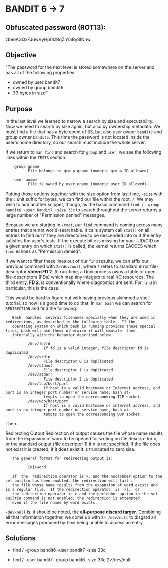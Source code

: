 # BANDIT 6 -> 7

## Obfuscated password (ROT13): 

zbeoAGQxFJ6wVyHp0lzBqZnYaBySINnw

## Objective

"The password for the next level is stored somewhere on the server and has all of the following properties:
- owned by user bandit7
- owned by group bandit6
- 33 bytes in size"

## Purpose

In the last level we learned to narrow a search by size and executability. Now we need to search by size again, but also by ownership metadata. We must find a file that has a byte count of 33, but also user owner `bandit7` and group owner `bandit6`. This time the password is not located inside the user's home directory, so our search must include the whole server.

If we return to `man find` and search for `group` and `user`, we see the following lines within the `TESTS` section:
	
<premarkdown>

       -group gname
              File belongs to group gname (numeric group ID allowed).

</pre>
<premarkdown>

       -user uname
              File is owned by user uname (numeric user ID allowed).

</pre>

Putting those options together with the size option from last time, `-size` with the `c` unit suffix for bytes, we can find our file within the root, `/`. We may wish to add another snippet, though, as the basic command `find / -group bandit6 -user bandit7 -size 33c` to search throughout the server returns a large number of "Permission denied" messages.

Because we are starting in `/root`, our `find` command is coming across many entries that are not world-searchable. It calls system call `stat()` on all entries to find out if they are directories to be descended into or if the entry satisfies the user's tests. If the execute bit `x` is missing for your UID/GID on a given entry on which `stat()` is called, the kernel returns EACCES which `find` echoes as "Permission denied".

If we want to filter these lines out of our `find` results, we can affix our previous command with `2>/dev/null`, where `2` refers to standard error file-descriptor **stderr**/**FD 2**. At run-time, a Unix process owns a table of open file-descriptors (FDs) which map tiny integers to real I/O resources. The third entry, **FD 2**, is conventionally where diagnostics are sent. For `find` in particular, this is the case.

This would be hard to figure out with having previous skimmed a shell tutorial, so now is a good time to do that. In `man bash` we can search for `REDIRECTION` and find the following:

<premarkdown>

       Bash  handles  several filenames specially when they are used in redirections, as described in the following table.  If the
       operating system on which bash is running provides these special files, bash will use them; otherwise it will emulate  them
       internally with the behavior described below.

              /dev/fd/fd
                     If fd is a valid integer, file descriptor fd is duplicated.
              /dev/stdin
                     File descriptor 0 is duplicated.
              /dev/stdout
                     File descriptor 1 is duplicated.
              /dev/stderr
                     File descriptor 2 is duplicated.
              /dev/tcp/host/port
                     If host is a valid hostname or Internet address, and port is an integer port number or service name, bash at‐
                     tempts to open the corresponding TCP socket.
              /dev/udp/host/port
                     If host is a valid hostname or Internet address, and port is an integer port number or service name, bash at‐
                     tempts to open the corresponding UDP socket.

</pre>

Then...

<premarkdown>

   Redirecting Output
       Redirection of output causes the file whose name results from the expansion of word to be opened for writing on file  descrip‐
       tor n, or the standard output (file descriptor 1) if n is not specified.  If the file does not exist it is created; if it does
       exist it is truncated to zero size.

       The general format for redirecting output is:

              [n]>word

       If  the  redirection operator is >, and the noclobber option to the set builtin has been enabled, the redirection will fail if
       the file whose name results from the expansion of word exists and is a regular file.  If the redirection operator  is  >|,  or
       the redirection operator is > and the noclobber option to the set builtin command is not enabled, the redirection is attempted
       even if the file named by word exists.

</pre>

`/dev/null` is, it should be noted, the **all-purpose discard targer**. Combining all that information together, we come up with `2> /dev/null` to disgard all error messages produced by `find` being unable to access an entry.


## Solutions

- find / -group bandit6 -user bandit7 -size 33c

- find / -user bandit7 -group bandit6 -size 33c 2>/dev/null


